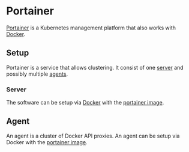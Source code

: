 # Portainer

[Portainer](https://www.portainer.io/) is a Kubernetes management platform that
also works with [Docker](./docker.md).

## Setup

Portainer is a service that allows clustering.
It consist of one [server](#server) and possibly multiple [agents](#agent).

### Server

The software can be setup via [Docker](/wiki/docker.md) with the
[portainer image](./docker-images/portainer_-_portainer.md).

## Agent

An agent is a cluster of Docker API proxies.
An agent can be setup via Docker with the [portainer image](./docker-images/portainer_-_agent.md).

